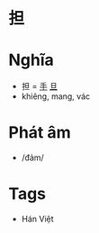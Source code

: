 # 担

# Nghĩa
* 担 = [手](手.md) [旦](旦.md)
* khiêng, mang, vác

# Phát âm
* /đảm/

# Tags
* Hán Việt

<script>window.HANZI_FIELD='担';</script>
